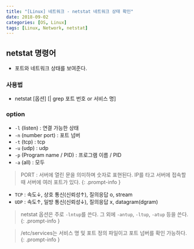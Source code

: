 ```yaml
---
title: "[Linux] 네트워크 - netstat 네트워크 상태 확인"
date: 2018-09-02
categories: [OS, Linux]
tags: [Linux, Network, netstat]
---
```


## netstat 명령어

- 포트와 네트워크 상태를 보여준다.

### 사용법

- netstat [옵션] [| grep 포트 번호 or 서비스 명]

### option

- `-l` (listen) : 연결 가능한 상태
- `-n` (number port) : 포트 넘버
- `-t` (tcp) : tcp
- `-u` (udp) : udp
- `-p` (Program name / PID) : 프로그램 이름 / PID
- `-a` (all) : 모두

> PORT : 서버에 열린 문을 의미하며 숫자로 표현된다. IP를 타고 서버에 접속할 때 서버에 여러 포트가 있다.
{: .prompt-info }

- `TCP` : 속도↓, 상호 통신(신뢰성↑), 질의응답 o, stream
- `UDP` : 속도↑, 일방 통신(신뢰성↓), 질의응답 x, datagram(dgram)

> netstat 옵션은 주로 `-lntup`를 쓴다. 그 외에 `-antup`, `-ltup`, `-atup` 등을 쓴다.
{: .prompt-info }

> /etc/services는 서비스 명 및 포트 정의 파일이고 포트 넘버를 확인 가능하다.
{: .prompt-info }